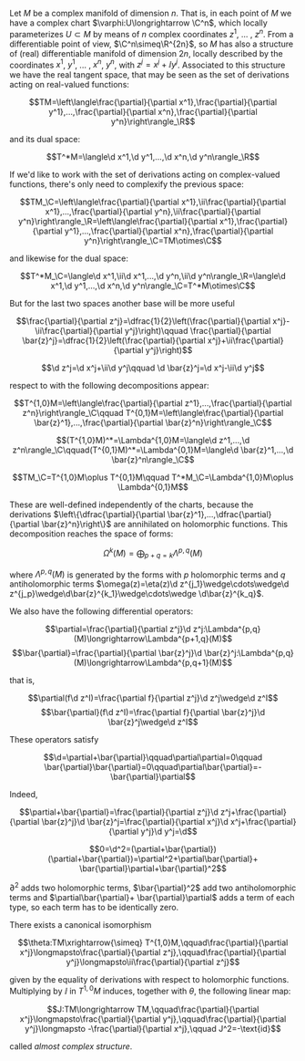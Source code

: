 Let $M$ be a complex manifold of dimension $n$. That is, in each point of $M$ we have a complex chart $\varphi:U\longrightarrow \C^n$, which locally parameterizes $U\subset M$ by means of $n$ complex coordinates $z^1$, ... , $z^n$. From a differentiable point of view, $\C^n\simeq\R^{2n}$, so $M$ has also a structure of (real) differentiable manifold of dimension $2n$, locally described by the coordinates $x^1$, $y^1$, ... , $x^n$, $y^n$, with $z^j=x^j+\ii y^j$. Associated to this structure we have the real tangent space, that may be seen as the set of derivations acting on real-valued functions:

$$TM=\left\langle\frac{\partial}{\partial x^1},\frac{\partial}{\partial y^1},...,\frac{\partial}{\partial x^n},\frac{\partial}{\partial y^n}\right\rangle_\R$$

and its dual space:

$$T^*M=\langle\d x^1,\d y^1,...,\d x^n,\d y^n\rangle_\R$$

If we'd like to work with the set of derivations acting on complex-valued functions, there's only need to complexify the previous space:

$$TM_\C=\left\langle\frac{\partial}{\partial x^1},\ii\frac{\partial}{\partial x^1},...,\frac{\partial}{\partial y^n},\ii\frac{\partial}{\partial y^n}\right\rangle_\R=\left\langle\frac{\partial}{\partial x^1},\frac{\partial}{\partial y^1},...,\frac{\partial}{\partial x^n},\frac{\partial}{\partial y^n}\right\rangle_\C=TM\otimes\C$$

and likewise for the dual space:

$$T^*M_\C=\langle\d x^1,\ii\d x^1,...,\d y^n,\ii\d y^n\rangle_\R=\langle\d x^1,\d y^1,...,\d x^n,\d y^n\rangle_\C=T^*M\otimes\C$$

But for the last two spaces another base will be more useful

$$\frac{\partial}{\partial z^j}=\dfrac{1}{2}\left(\frac{\partial}{\partial x^j}-\ii\frac{\partial}{\partial y^j}\right)\qquad
\frac{\partial}{\partial \bar{z}^j}=\dfrac{1}{2}\left(\frac{\partial}{\partial x^j}+\ii\frac{\partial}{\partial y^j}\right)$$

$$\d z^j=\d x^j+\ii\d y^j\qquad
\d \bar{z}^j=\d x^j-\ii\d y^j$$

respect to with the following decompositions appear:

$$T^{1,0}M=\left\langle\frac{\partial}{\partial z^1},...,\frac{\partial}{\partial z^n}\right\rangle_\C\qquad T^{0,1}M=\left\langle\frac{\partial}{\partial \bar{z}^1},...,\frac{\partial}{\partial \bar{z}^n}\right\rangle_\C$$

$$(T^{1,0}M)^*=\Lambda^{1,0}M=\langle\d z^1,...,\d z^n\rangle_\C\qquad(T^{0,1}M)^*=\Lambda^{0,1}M=\langle\d \bar{z}^1,...,\d \bar{z}^n\rangle_\C$$

$$TM_\C=T^{1,0}M\oplus T^{0,1}M\qquad T^*M_\C=\Lambda^{1,0}M\oplus \Lambda^{0,1}M$$

These are well-defined independently of the charts, because the derivations $\left\{\dfrac{\partial}{\partial \bar{z}^1},...,\dfrac{\partial}{\partial \bar{z}^n}\right\}$ are annihilated on holomorphic functions. This decomposition reaches the space of forms:

$$\Omega^k(M)=\bigoplus_{p+q=k}\Lambda^{p,q}(M)$$

where $\Lambda^{p,q}(M)$ is generated by the forms with $p$ holomorphic terms and $q$ antiholomorphic terms $\omega(z)=\eta(z)\d z^{j_1}\wedge\cdots\wedge\d z^{j_p}\wedge\d\bar{z}^{k_1}\wedge\cdots\wedge \d\bar{z}^{k_q}$.

We also have the following differential operators:

$$\partial=\frac{\partial}{\partial z^j}\d z^j:\Lambda^{p,q}(M)\longrightarrow\Lambda^{p+1,q}(M)$$
$$\bar{\partial}=\frac{\partial}{\partial \bar{z}^j}\d \bar{z}^j:\Lambda^{p,q}(M)\longrightarrow\Lambda^{p,q+1}(M)$$

that is, 

$$\partial(f\d z^I)=\frac{\partial f}{\partial z^j}\d z^j\wedge\d z^I$$
$$\bar{\partial}(f\d z^I)=\frac{\partial f}{\partial \bar{z}^j}\d \bar{z}^j\wedge\d z^I$$ 

These operators satisfy

$$\d=\partial+\bar{\partial}\qquad\partial\partial=0\qquad \bar{\partial}\bar{\partial}=0\qquad\partial\bar{\partial}=-\bar{\partial}\partial$$

Indeed,

$$\partial+\bar{\partial}=\frac{\partial}{\partial z^j}\d z^j+\frac{\partial}{\partial \bar{z}^j}\d \bar{z}^j=\frac{\partial}{\partial x^j}\d x^j+\frac{\partial}{\partial y^j}\d y^j=\d$$

$$0=\d^2=(\partial+\bar{\partial})(\partial+\bar{\partial})=\partial^2+\partial\bar{\partial}+ \bar{\partial}\partial+\bar{\partial}^2$$

$\partial^2$ adds two holomorphic terms, $\bar{\partial}^2$ add two antiholomorphic terms and $\partial\bar{\partial}+ \bar{\partial}\partial$ adds a term of each type, so each term has to be identically zero. 

There exists a canonical isomorphism

$$\theta:TM\xrightarrow{\simeq} T^{1,0}M,\qquad\frac{\partial}{\partial x^j}\longmapsto\frac{\partial}{\partial z^j},\qquad\frac{\partial}{\partial y^j}\longmapsto\ii\frac{\partial}{\partial z^j}$$

given by the equality of derivations with respect to holomorphic functions. Multiplying by $\ii$ in $T^{1,0}M$ induces, together with $\theta$, the following linear map:

$$J:TM\longrightarrow TM,\qquad\frac{\partial}{\partial x^j}\longmapsto\frac{\partial}{\partial y^j},\qquad\frac{\partial}{\partial y^j}\longmapsto -\frac{\partial}{\partial x^j},\qquad J^2=-\text{id}$$

called _almost complex structure_.